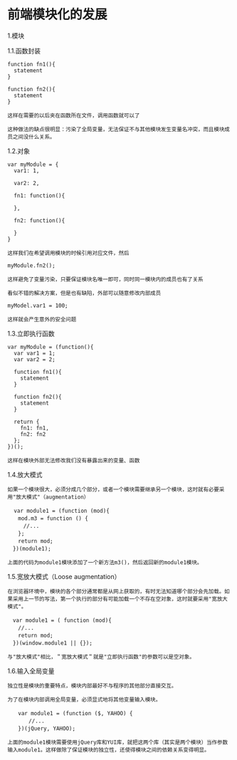 # 前端模块化的发展

1.模块

  1.1.函数封装

    function fn1(){
      statement
    }

    function fn2(){
      statement
    }

    这样在需要的以后夹在函数所在文件，调用函数就可以了

    这种做法的缺点很明显：污染了全局变量，无法保证不与其他模块发生变量名冲突，而且模块成员之间没什么关系。

  1.2.对象

    var myModule = {
      var1: 1,

      var2: 2,

      fn1: function(){

      },

      fn2: function(){

      }
    }

    这样我们在希望调用模块的时候引用对应文件，然后

    myModule.fn2();

    这样避免了变量污染，只要保证模块名唯一即可，同时同一模块内的成员也有了关系

    看似不错的解决方案，但是也有缺陷，外部可以随意修改内部成员

    myModel.var1 = 100;

    这样就会产生意外的安全问题

  1.3.立即执行函数

    var myModule = (function(){
      var var1 = 1;
      var var2 = 2;

      function fn1(){
        statement
      }

      function fn2(){
        statement
      }

      return {
        fn1: fn1,
        fn2: fn2
      };
    })();
    
    这样在模块外部无法修改我们没有暴露出来的变量、函数

  1.4.放大模式

    如果一个模块很大，必须分成几个部分，或者一个模块需要继承另一个模块，这时就有必要采用"放大模式"（augmentation）
    　　
      var module1 = (function (mod){
    　　mod.m3 = function () {
    　　　//...
    　　};
    　　return mod;
    　})(module1);  

    上面的代码为module1模块添加了一个新方法m3()，然后返回新的module1模块。

  1.5.宽放大模式（Loose augmentation）

    在浏览器环境中，模块的各个部分通常都是从网上获取的，有时无法知道哪个部分会先加载。如果采用上一节的写法，第一个执行的部分有可能加载一个不存在空对象，这时就要采用"宽放大模式"。

    　var module1 = ( function (mod){
    　　//...
    　　return mod;
    　})(window.module1 || {});

    与"放大模式"相比，＂宽放大模式＂就是"立即执行函数"的参数可以是空对象。

  1.6.输入全局变量

    独立性是模块的重要特点，模块内部最好不与程序的其他部分直接交互。

    为了在模块内部调用全局变量，必须显式地将其他变量输入模块。

    　　var module1 = (function ($, YAHOO) {
    　　　　//...
    　　})(jQuery, YAHOO);

    上面的module1模块需要使用jQuery库和YUI库，就把这两个库（其实是两个模块）当作参数输入module1。这样做除了保证模块的独立性，还使得模块之间的依赖关系变得明显。